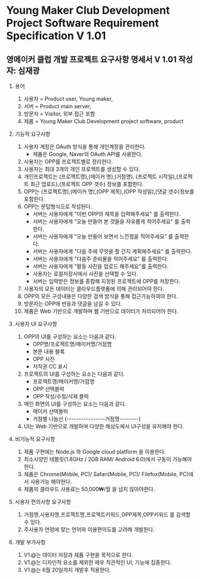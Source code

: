 Young Maker Club Development Project Software Requirement Specification   V 1.01
=======================================================================

영메이커 클럽 개발 프로젝트 요구사항 명세서 V 1.01  작성자: 심재광
---------------------------------------------------
1. 용어
	1. 사용자 = Product user, Young maker, 
	1. 서버 = Product main server,
	1. 방문자 = Visitor, 외부 접근 포함
	1. 제품 = Young Maker Club Development project software, product

1. 기능적 요구사항
	1. 사용자 계정은 OAuth 방식을 통해 개인계정을 관리한다.
		- 제품은 Google, Naver의 OAuth API를 사용한다.
	1. 사용자는 OPP를 프로젝트별로 정리한다.
	1. 사용자는 최대 3개의 개인 프로젝트를 생성할 수 있다.
	1. 개인프로젝트는 (프로젝트명),(메이커 명),(거점명), (프로젝트 시작일),(프로젝트 최근 업로드),(프로젝트 OPP 갯수) 정보를 포함한다.
	1. OPP는 (프로젝트명),(메이커 명),(OPP 제목),(OPP 작성일),(댓글 갯수)정보를 포함한다.
	1. OPP는 문답형식으로 작성된다.
		- 서버는 사용자에게 "이번 OPP의 제목을 입력해주세요" 를 출력한다.
		- 서버는 사용자에게 "오늘 만들어 본 것들을 자유롭게 적어주세요" 를 출력한다.
		- 서버는 사용자에게 "오늘 만들어 보면서 느낀점을 적어주세요" 를 출력한다.
		- 서버는 사용자에게 "다음 주에 무엇을 할 건지 계획해주세요" 를 출력한다.
		- 서버는 사용자에게 "다음주 준비물을 적어주세요" 를 출력한다.
		- 서버는 사용자에게 "활동 사진을 업로드 해주세요"를 출력한다.
		- 사용자는 로컬저장서에서 사진을 선택할 수 있다.
		- 서버는 입력받은 정보를 종합해 지정된 프로젝트에 OPP를 저장한다.
	1. 사용자의 모든 데이터는 클라우드플랫폼에 의해 관리되어야 한다.
	1. OPP의 모든 구성내용은 다양한 검색 방식을 통해 접근가능하여야 한다.
	1. 방문자는 OPP에 반응과 댓글을 남길 수 있다.
	1. 제품은 Web 기반으로 개발하며 웹 기반으로 데이터가 처리되어야 한다.


1. 사용자 UI 요구사항
	1. OPP의 UI를 구성하는 요소는 다음과 같다.
		- OPP명/프로젝트명/메이커명/거점명
		- 본문 내용 블록
		- OPP 사진
		- 저작권 CC 표시
	1. 프로젝트의 UI를 구성하는 요소는 다음과 같다.
		- 프로젝트명/메이커명/거점명
		- OPP 선택블럭
		- OPP 작성/수정/삭제 블럭
	1. 메인 화면의 UI를 구성하는 요소는 다음과 같다.
		- 메이커 선택블럭
		- 거점별 나눔선 (----------------거점명--------)
	1. UI는 Web 기반으로 개발하며 다양한 해상도에서 UI구성을 유지해야 한다.

1. 비기능적 요구사항
	1. 제품 구현에는 Node.js 와 Google cloud platform 을 이용한다.
	1. 최소사양인 테블릿(1.8GHz / 2GB RAM/ Android 6.0)에서 구동이 가능해야 한다.
	1. 제품은 Chrome(Mobile, PC)/ Safari(Mobile, PC)/ Filefox(Mobile, PC)에서 사용가능 해야한다.
	1. 제품의 클라우드 사용료는 50,000₩/월 을 넘지 않아야한다.

1. 사용자 편의사항 요구사항
	1. 거점명,사용자명,프로젝트명,프로젝트키워드,OPP제목,OPP키워드 를 검색할 수 있다.
	1. 주사용자 연령에 맞는 언어와 이용편의도를 고려해 개발한다.  

1. 개발 부가사항
	1. V1.@는 데이터 저장과 제품 구현을 목적으로 한다.
	1. V1.@는 디자인적 요소를 제외한 매우 직관적인 UI, 기능에 집중한다.
	1. V1.@는 6월 20일까지 개발후 적용한다. 
